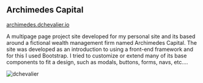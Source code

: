 ## Archimedes Capital

[archimedes.dchevalier.io](https://archimedes.dchevalier.io)

A multipage page project site developed for my personal site and its based around a fictional wealth management firm named Archimedes Capital. The site was developed as an introduction to using a front-end framework and for this I used Bootstrap. I tried to customize or extend many of its base components to fit a design, such as modals, buttons, forms, navs, etc....

![dchevalier](https://dchevalier.io/src/assets/screenshots/archimedes-screen.png)
